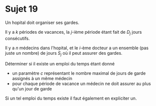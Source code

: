 # Sujet 19

Un hopital doit organiser ses gardes.

Il y a $k$ périodes de vacances, la $j$-ième période étant fait de $D_j$ jours consécutifs.

Il y a $n$ médecins dans l'hopital, et le $i$-ème docteur a un ensemble (pas juste un nombre) de jours $S_j$ où il peut assurer des gardes.

Déterminer si il existe un emploi du temps étant donné
- un paramètre $c$ représentant le nombre maximal de jours de garde assignés à un même médecin
- pour chaque période de vacance un médecin ne doit assurer au plus qu'un jour de garde

Si un tel emploi du temps existe il faut également en expliciter un.

